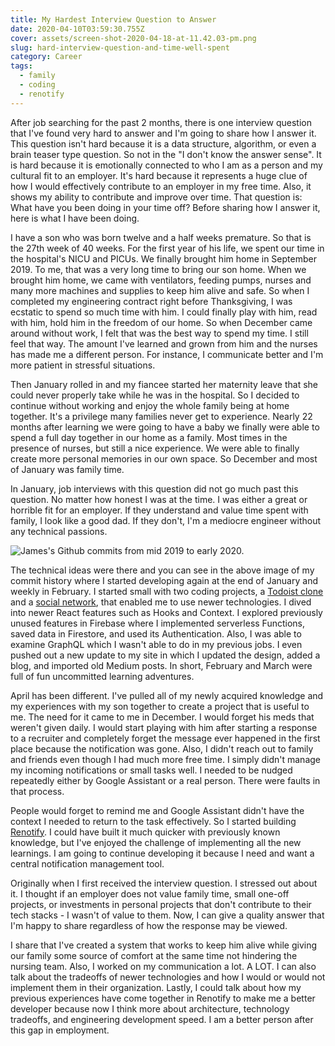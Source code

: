 ```yaml
---
title: My Hardest Interview Question to Answer
date: 2020-04-10T03:59:30.755Z
cover: assets/screen-shot-2020-04-18-at-11.42.03-pm.png
slug: hard-interview-question-and-time-well-spent
category: Career
tags:
  - family
  - coding
  - renotify
---
```

After job searching for the past 2 months, there is one interview question that I've found very hard to answer and I'm going to share how I answer it. This question isn't hard because it is a data structure, algorithm, or even a brain teaser type question. So not in the "I don't know the answer sense". It is hard because it is emotionally connected to who I am as a person and my cultural fit to an employer. It's hard because it represents a huge clue of how I would effectively contribute to an employer in my free time. Also, it shows my ability to contribute and improve over time. That question is: What have you been doing in your time off? Before sharing how I answer it, here is what I have been doing. 

I have a son who was born twelve and a half weeks premature. So that is the 27th week of 40 weeks. For the first year of his life, we spent our time in the hospital's NICU and PICUs. We finally brought him home in September 2019. To me, that was a very long time to bring our son home. When we brought him home, we came with ventilators, feeding pumps, nurses and many more machines and supplies to keep him alive and safe. So when I completed my engineering contract right before Thanksgiving, I was ecstatic to spend so much time with him. I could finally play with him, read with him, hold him in the freedom of our home. So when December came around without work, I felt that was the best way to spend my time. I still feel that way. The amount I've learned and grown from him and the nurses has made me a different person. For instance, I communicate better and I'm more patient in stressful situations.

Then January rolled in and my fiancee started her maternity leave that she could never properly take while he was in the hospital. So I decided to continue without working and enjoy the whole family being at home together. It's a privilege many families never get to experience. Nearly 22 months after learning we were going to have a baby we finally were able to spend a full day together in our home as a family. Most times in the presence of nurses, but still a nice experience. We were able to finally create more personal memories in our own space. So December and most of January was family time.

In January, job interviews with this question did not go much past this question. No matter how honest I was at the time. I was either a great or horrible fit for an employer. If they understand and value time spent with family, I look like a good dad. If they don't, I'm a mediocre engineer without any technical passions. 

![James's Github commits from mid 2019 to early 2020.](assets/screen-shot-2020-04-18-at-11.42.03-pm.png "James's Github commits from mid 2019 to early 2020.")

The technical ideas were there and you can see in the above image of my commit history where I started developing again at the end of January and weekly in February. I started small with two coding projects, a [Todoist clone](https://github.com/jamestewartjr/todoist-clone) and a [social network](https://github.com/jamestewartjr/socialDemo), that enabled me to use newer technologies. I dived into newer React features such as Hooks and Context. I explored previously unused features in Firebase where I implemented serverless Functions, saved data in Firestore, and used its Authentication. Also, I was able to examine GraphQL which I wasn't able to do in my previous jobs. I even pushed out a new update to my  site in which I updated the design, added a blog, and imported old Medium posts. In short, February and March were full of fun uncommitted learning adventures. 

April has been different. I've pulled all of my newly acquired knowledge and my experiences with my son together to create a project that is useful to me. The need for it came to me in December. I would forget his meds that weren't given daily. I would start playing with him after starting a response to a recruiter and completely forget the message ever happened in the first place because the notification was gone. Also, I didn't reach out to family and friends even though I had much more free time. I simply didn't manage my incoming notifications or small tasks well. I needed to be nudged repeatedly either by Google Assistant or a real person. There were faults in that process.

People would forget to remind me and Google Assistant didn't have the context I needed to return to the task effectively. So I started building [Renotify](http://renotify.io/). I could have built it much quicker with previously known knowledge, but I've enjoyed the challenge of implementing all the new learnings. I am going to continue developing it because I need and want a central notification management tool.

Originally when I first received the interview question. I stressed out about it. I thought if an employer does not value family time, small one-off projects, or investments in personal projects that don't contribute to their tech stacks - I wasn't of value to them. Now, I can give a quality answer that I'm happy to share regardless of how the response may be viewed.

I share that I've created a system that works to keep him alive while giving our family some source of comfort at the same time not hindering the nursing team. Also, I worked on my communication a lot. A LOT. I can also talk about the tradeoffs of newer technologies and how I would or would not implement them in their organization. Lastly, I could talk about how my previous experiences have come together in Renotify to make me a better developer because now I think more about architecture, technology tradeoffs, and engineering development speed. I am a better person after this gap in employment.
